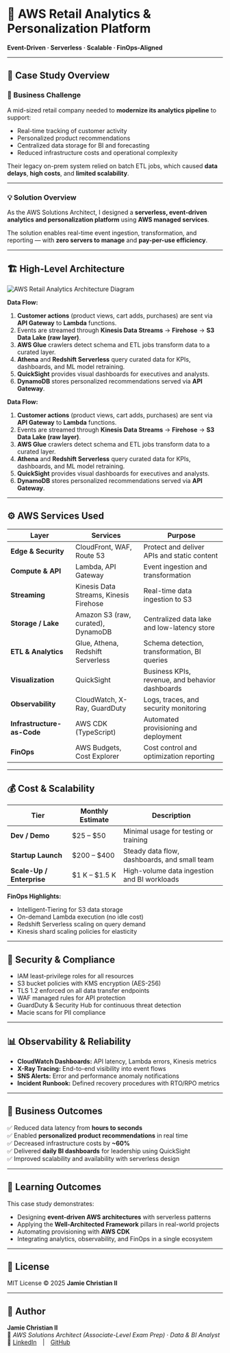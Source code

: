 # 🛒 AWS Retail Analytics & Personalization Platform  
**Event-Driven · Serverless · Scalable · FinOps-Aligned**

---

## 📖 Case Study Overview

### 🎯 Business Challenge  
A mid-sized retail company needed to **modernize its analytics pipeline** to support:
- Real-time tracking of customer activity  
- Personalized product recommendations  
- Centralized data storage for BI and forecasting  
- Reduced infrastructure costs and operational complexity  

Their legacy on-prem system relied on batch ETL jobs, which caused **data delays**, **high costs**, and **limited scalability**.  

---

### 💡 Solution Overview  
As the AWS Solutions Architect, I designed a **serverless, event-driven analytics and personalization platform** using **AWS managed services**.  

The solution enables real-time event ingestion, transformation, and reporting — with **zero servers to manage** and **pay-per-use efficiency**.  

---

## 🏗️ High-Level Architecture
![AWS Retail Analytics Architecture Diagram](https://github.com/JamieChristian22/aws-solutions-architect/blob/main/retail-analytics-platform/docs/AWS_Retail_Analytics_Architecture_Diagram.png?raw=true)

**Data Flow:**
1. **Customer actions** (product views, cart adds, purchases) are sent via **API Gateway** to **Lambda** functions.  
2. Events are streamed through **Kinesis Data Streams** → **Firehose** → **S3 Data Lake (raw layer)**.  
3. **AWS Glue** crawlers detect schema and ETL jobs transform data to a curated layer.  
4. **Athena** and **Redshift Serverless** query curated data for KPIs, dashboards, and ML model retraining.  
5. **QuickSight** provides visual dashboards for executives and analysts.  
6. **DynamoDB** stores personalized recommendations served via **API Gateway**.  

**Data Flow:**
1. **Customer actions** (product views, cart adds, purchases) are sent via **API Gateway** to **Lambda** functions.  
2. Events are streamed through **Kinesis Data Streams** → **Firehose** → **S3 Data Lake (raw layer)**.  
3. **AWS Glue** crawlers detect schema and ETL jobs transform data to a curated layer.  
4. **Athena** and **Redshift Serverless** query curated data for KPIs, dashboards, and ML model retraining.  
5. **QuickSight** provides visual dashboards for executives and analysts.  
6. **DynamoDB** stores personalized recommendations served via **API Gateway**.  

---

## ⚙️ AWS Services Used

| Layer | Services | Purpose |
|-------|-----------|----------|
| **Edge & Security** | CloudFront, WAF, Route 53 | Protect and deliver APIs and static content |
| **Compute & API** | Lambda, API Gateway | Event ingestion and transformation |
| **Streaming** | Kinesis Data Streams, Kinesis Firehose | Real-time data ingestion to S3 |
| **Storage / Lake** | Amazon S3 (raw, curated), DynamoDB | Centralized data lake and low-latency store |
| **ETL & Analytics** | Glue, Athena, Redshift Serverless | Schema detection, transformation, BI queries |
| **Visualization** | QuickSight | Business KPIs, revenue, and behavior dashboards |
| **Observability** | CloudWatch, X-Ray, GuardDuty | Logs, traces, and security monitoring |
| **Infrastructure-as-Code** | AWS CDK (TypeScript) | Automated provisioning and deployment |
| **FinOps** | AWS Budgets, Cost Explorer | Cost control and optimization reporting |

---

## 💰 Cost & Scalability
| Tier | Monthly Estimate | Description |
|------|------------------|--------------|
| **Dev / Demo** | $25 – $50 | Minimal usage for testing or training |
| **Startup Launch** | $200 – $400 | Steady data flow, dashboards, and small team |
| **Scale-Up / Enterprise** | $1 K – $1.5 K | High-volume data ingestion and BI workloads |

**FinOps Highlights:**
- Intelligent-Tiering for S3 data storage  
- On-demand Lambda execution (no idle cost)  
- Redshift Serverless scaling on query demand  
- Kinesis shard scaling policies for elasticity  

---

## 🔐 Security & Compliance
- IAM least-privilege roles for all resources  
- S3 bucket policies with KMS encryption (AES-256)  
- TLS 1.2 enforced on all data transfer endpoints  
- WAF managed rules for API protection  
- GuardDuty & Security Hub for continuous threat detection  
- Macie scans for PII compliance  

---

## 📊 Observability & Reliability
- **CloudWatch Dashboards:** API latency, Lambda errors, Kinesis metrics  
- **X-Ray Tracing:** End-to-end visibility into event flows  
- **SNS Alerts:** Error and performance anomaly notifications  
- **Incident Runbook:** Defined recovery procedures with RTO/RPO metrics  

---

## 🧠 Business Outcomes
✅ Reduced data latency from **hours to seconds**  
✅ Enabled **personalized product recommendations** in real time  
✅ Decreased infrastructure costs by **~60%**  
✅ Delivered **daily BI dashboards** for leadership using QuickSight  
✅ Improved scalability and availability with serverless design  

---

## 🧩 Learning Outcomes
This case study demonstrates:
- Designing **event-driven AWS architectures** with serverless patterns  
- Applying the **Well-Architected Framework** pillars in real-world projects  
- Automating provisioning with **AWS CDK**  
- Integrating analytics, observability, and FinOps in a single ecosystem  

---

## 🪪 License
MIT License © 2025 **Jamie Christian II**

---

## 👤 Author
**Jamie Christian II**  
🧭 *AWS Solutions Architect (Associate-Level Exam Prep)* · *Data & BI Analyst*  
🔗 [LinkedIn](https://www.linkedin.com/in/jamiechristian22) | [GitHub](https://github.com/JamieChristian22)
